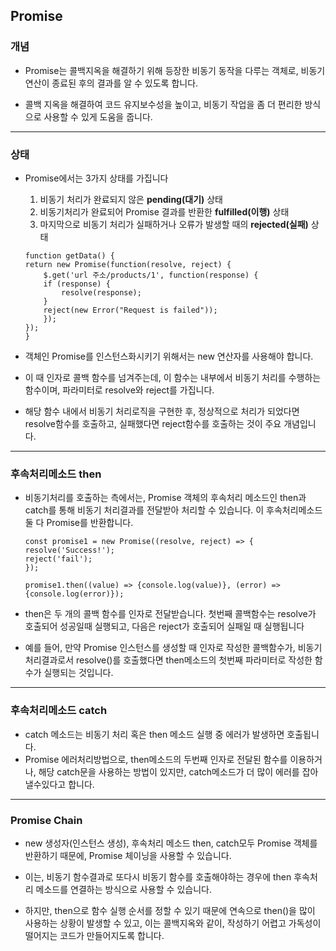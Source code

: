 ## Promise

### 개념

- Promise는 콜백지옥을 해결하기 위해 등장한 비동기 동작을 다루는 객체로, 비동기연산이 종료된 후의 결과를 알 수 있도록 합니다.

- 콜백 지옥을 해결하여 코드 유지보수성을 높이고, 비동기 작업을 좀 더 편리한 방식으로 사용할 수 있게 도움을 줍니다.

---

### 상태
- Promise에서는 3가지 상태를 가집니다
    1. 비동기 처리가 완료되지 않은 **pending(대기)** 상태
    2. 비동기처리가 완료되어 Promise 결과를 반환한 **fulfilled(이행)** 상태
    3. 마지막으로 비동기 처리가 실패하거나 오류가 발생할 때의 **rejected(실패)** 상태

    ```
    function getData() {
    return new Promise(function(resolve, reject) {
        $.get('url 주소/products/1', function(response) {
        if (response) {
            resolve(response);
        }
        reject(new Error("Request is failed"));
        });
    });
    }
    ```
- 객체인 Promise를 인스턴스화시키기 위해서는 new 연산자를 사용해야 합니다.
- 이 때 인자로 콜백 함수를 넘겨주는데, 이 함수는 내부에서 비동기 처리를 수행하는 함수이며, 파라미터로 resolve와 reject를 가집니다.
- 해당 함수 내에서 비동기 처리로직을 구현한 후, 정상적으로 처리가 되었다면 resolve함수를 호출하고, 실패했다면 reject함수를 호출하는 것이 주요 개념입니다.

---

### 후속처리메소드 then

- 비동기처리를 호출하는 측에서는, Promise 객체의 후속처리 메소드인 then과 catch를 통해 비동기 처리결과를 전달받아 처리할 수 있습니다. 이 후속처리메소드 둘 다 Promise를 반환합니다.

    ```
    const promise1 = new Promise((resolve, reject) => {
    resolve('Success!');
    reject('fail');
    });

    promise1.then((value) => {console.log(value)}, (error) => {console.log(error)});
    ```
- then은 두 개의 콜백 함수를 인자로 전달받습니다. 첫번째 콜백함수는 resolve가 호출되어 성공일때 실행되고, 다음은 reject가 호출되어 실패일 때 실행됩니다 

- 예를 들어, 만약 Promise 인스턴스를 생성할 때 인자로 작성한 콜백함수가, 비동기 처리결과로서 resolve()를 호출했다면 then메소드의 첫번째 파라미터로 작성한 함수가 실행되는 것입니다.

---

### 후속처리메소드 catch
- catch 메소드는 비동기 처리 혹은 then 메소드 실행 중 에러가 발생하면 호출됩니다.
- Promise 에러처리방법으로, then메소드의 두번째 인자로 전달된 함수를 이용하거나, 해당 catch문을 사용하는 방법이 있지만, catch메소드가 더 많이 에러를 잡아낼수있다고 합니다.

---

### Promise Chain
- new 생성자(인스턴스 생성), 후속처리 메소드 then, catch모두 Promise 객체를 반환하기 때문에, Promise 체이닝을 사용할 수 있습니다.
- 이는, 비동기 함수결과로 또다시 비동기 함수를 호출해야하는 경우에 then 후속처리 메소드를 연결하는 방식으로 사용할 수 있습니다.

- 하지만, then으로 함수 실행 순서를 정할 수 있기 때문에 연속으로 then()을 많이 사용하는 상황이 발생할 수 있고, 이는 콜백지옥와 같이, 작성하기 어렵고 가독성이 떨어지는 코드가 만들어지도록 합니다.
